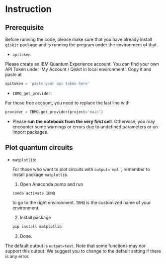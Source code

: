 # Instruction

## Prerequisite

Before running the code, please make sure that you have already install `qiskit` package and is running the pregram under the environment of that.

- `apitoken`:

Please create an IBM Quantum Experience account. 
You can find your own API Token under 'My Account / Qiskit in local environment'.
Copy it and paste at
```python
apitoken = 'paste your api token here'
```

- `IBMQ_get_provider`:

For those free account, you need to replace the last line with
```python
provider = IBMQ.get_provider(project='main')
```

- Please **run the notebook from the very first cell**. Otherwise, you may encounter some warnings or errors due to undefined parameters or un-import packages.


## Plot quantum circuits

- `matplotlib`:

  For those who want to plot circuits with `output='mpl'`, remember to install package `matplotlib`. 
  1. Open Anaconda pump and run
    ```javascript
    conda activate IBMQ
    ```
  to go to the right environment. `IBMQ` is the customized name of your environment.
  
    2. Install package
    ```javascript
    pip install matplotlib
    ```
  
    3. Done.

The default output is `output=text`. 
Note that some functions may nor support this output. We suggest you to change to the default setting if there is any error.
  

